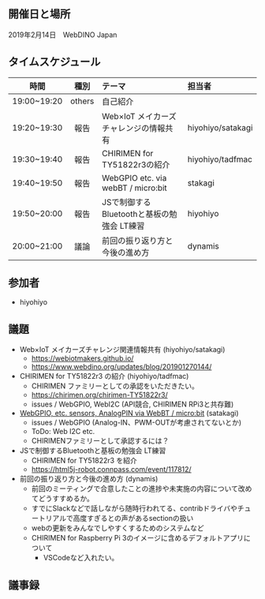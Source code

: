 ## 開催日と場所
2019年2月14日　WebDINO Japan

 ## タイムスケジュール
|時間|種別|テーマ|担当者|
|:----:|:----:|:----|:----|
|19:00~19:20|others|自己紹介||
|19:20~19:30|報告|Web×IoT メイカーズチャレンジの情報共有|hiyohiyo/satakagi|
|19:30~19:40|報告|CHIRIMEN for TY51822r3の紹介|hiyohiyo/tadfmac|
|19:40~19:50|報告|WebGPIO etc. via webBT / micro:bit |stakagi|
|19:50~20:00|報告|JSで制御するBluetoothと基板の勉強会 LT練習|hiyohiyo|
|20:00~21:00|議論|前回の振り返り方と今後の進め方|dynamis|

## 参加者
* hiyohiyo

## 議題
- Web×IoT メイカーズチャレンジ関連情報共有 (hiyohiyo/satakagi)
  - https://webiotmakers.github.io/
  - https://www.webdino.org/updates/blog/201901270144/
- CHIRIMEN for TY51822r3 の紹介 (hiyohiyo/tadfmac)
  - CHIRIMEN ファミリーとしての承認をいただきたい。
  - https://chirimen.org/chirimen-TY51822r3/
  - issues / WebGPIO, WebI2C (API競合, CHIRIMEN RPi3と共存難)
- [WebGPIO, etc. sensors, AnalogPIN via WebBT / micro:bit](http://chirimen.org/webGPIO-etc-on-microbit-via-webBluetooth/) (satakagi)
  - issues / WebGPIO (Analog-IN、PWM-OUTが考慮されてないとか)
  - ToDo: Web I2C etc.
  - CHIRIMENファミリーとして承認するには？
- JSで制御するBluetoothと基板の勉強会 LT練習
  - CHIRIMEN for TY51822r3 を紹介
  - https://html5j-robot.connpass.com/event/117812/
- 前回の振り返り方と今後の進め方 (dynamis)
  - 前回のミーティングで合意したことの進捗や未実施の内容について改めてどうすすめるか。
  - すでにSlackなどで話しながら随時行われてる、contribドライバやチュートリアルで高度すぎるとの声があるsectionの扱い
  - webの更新をみんなでしやすくするためのシステムなど
  - CHIRIMEN for Raspberry Pi 3のイメージに含めるデフォルトアプリについて
    - VSCodeなど入れたい。

## 議事録
